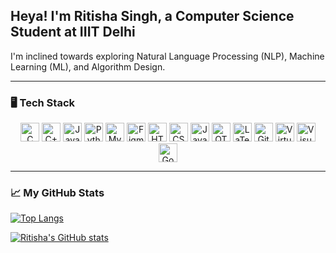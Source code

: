 ## Heya! I'm Ritisha Singh, a Computer Science Student at IIIT Delhi

I'm inclined towards exploring Natural Language Processing (NLP), Machine Learning (ML), and Algorithm Design.

---

### 🖥️ Tech Stack

<p align="center">
  <img src="https://img.icons8.com/?size=100&id=40670&format=png&color=000000" alt="C Logo" height="30"/>
  <img src="https://img.icons8.com/?size=100&id=40669&format=png&color=000000" alt="C++ Logo" height="30"/>
  <img src="https://img.icons8.com/?size=100&id=13679&format=png&color=000000" alt="Java Logo" height="30"/>
  <img src="https://img.icons8.com/?size=100&id=13441&format=png&color=000000" alt="Python Logo" height="30"/>
  <img src="https://img.icons8.com/?size=100&id=UFXRpPFebwa2&format=png&color=000000" alt="MySQL Logo" height="30"/>
  <img src="https://img.icons8.com/?size=100&id=zfHRZ6i1Wg0U&format=png&color=000000" alt="Figma Logo" height="30"/>
  <img src="https://img.icons8.com/?size=100&id=20909&format=png&color=000000" alt="HTML Logo" height="30"/>
  <img src="https://img.icons8.com/?size=100&id=21278&format=png&color=000000" alt="CSS Logo" height="30"/>
  <img src="https://img.icons8.com/?size=100&id=108784&format=png&color=000000" alt="JavaScript Logo" height="30"/>
  <img src="https://img.icons8.com/?size=100&id=47039&format=png&color=000000" alt="QT Logo" height="30"/>
  <img src="https://img.icons8.com/?size=100&id=WBooq2dInw0x&format=png&color=000000" alt="LaTeX Logo" height="30"/>
  <img src="https://img.icons8.com/?size=100&id=20906&format=png&color=000000" alt="Git Logo" height="30"/>
  <img src="https://img.icons8.com/?size=100&id=36121&format=png&color=000000" alt="VirtualBox Logo" height="30"/>
  <img src="https://img.icons8.com/?size=100&id=48455&format=png&color=000000" alt="Visual Studio Logo" height="30"/>
  <img src="https://img.icons8.com/?size=100&id=WHRLQdbEXQ16&format=png&color=000000" alt="Google Cloud Logo" height="30"/>
</p>

---

### 📈 My GitHub Stats

[![Top Langs](https://github-readme-stats.vercel.app/api/top-langs/?username=ritisha-21089&theme=tokyonight)](https://github.com/anuraghazra/github-readme-stats)

[![Ritisha's GitHub stats](https://github-readme-stats.vercel.app/api?username=ritisha-21089&theme=tokyonight)](https://github.com/anuraghazra/github-readme-stats)



